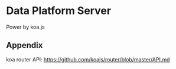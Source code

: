 # Data Platform Server

Power by koa.js

## Appendix

koa router API: <https://github.com/koajs/router/blob/master/API.md>